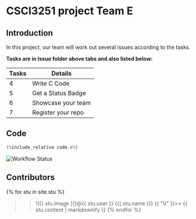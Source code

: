 # CSCI3251 project Team E

## Introduction
In this project, our team will work out several issues according to the tasks.

**Tasks are in Issue folder above tabs and also listed below:**

|  Tasks  |  Details  |
| ------------- | ------------- |
|  4  |  Write C Code  |
|  5  |  Get a Status Badge  |
|  6  |  Showcase your team  |
|  7  |  Register your repo |

## Code
```c
{%include_relative code.c%}
```
![Workflow Status](https://github.com/csci3251-2023/project-team-e/actions/workflows/c-cpp.yml/badge.svg)

## Contributors
{% for stu in site.stu %}
  >> !({{ stu.image }})@{{ stu.user }} {{( stu.name )}}
  {{ "\t" }}>> {{ stu.content | markdownify }}
{% endfor %}
